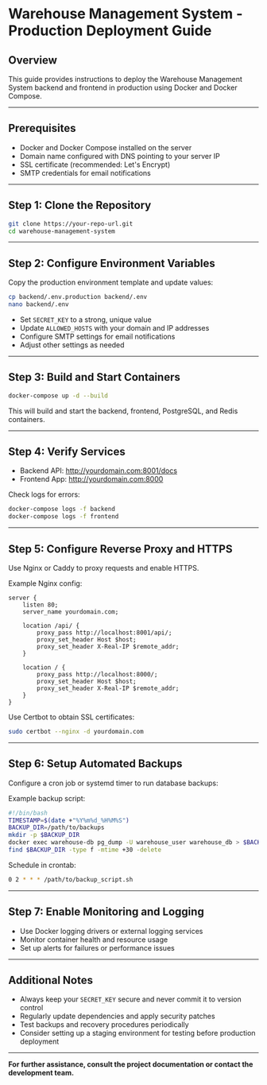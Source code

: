 # Warehouse Management System - Production Deployment Guide

## Overview

This guide provides instructions to deploy the Warehouse Management System backend and frontend in production using Docker and Docker Compose.

---

## Prerequisites

- Docker and Docker Compose installed on the server
- Domain name configured with DNS pointing to your server IP
- SSL certificate (recommended: Let's Encrypt)
- SMTP credentials for email notifications

---

## Step 1: Clone the Repository

```bash
git clone https://your-repo-url.git
cd warehouse-management-system
```

---

## Step 2: Configure Environment Variables

Copy the production environment template and update values:

```bash
cp backend/.env.production backend/.env
nano backend/.env
```

- Set `SECRET_KEY` to a strong, unique value
- Update `ALLOWED_HOSTS` with your domain and IP addresses
- Configure SMTP settings for email notifications
- Adjust other settings as needed

---

## Step 3: Build and Start Containers

```bash
docker-compose up -d --build
```

This will build and start the backend, frontend, PostgreSQL, and Redis containers.

---

## Step 4: Verify Services

- Backend API: http://yourdomain.com:8001/docs
- Frontend App: http://yourdomain.com:8000

Check logs for errors:

```bash
docker-compose logs -f backend
docker-compose logs -f frontend
```

---

## Step 5: Configure Reverse Proxy and HTTPS

Use Nginx or Caddy to proxy requests and enable HTTPS.

Example Nginx config:

```nginx
server {
    listen 80;
    server_name yourdomain.com;

    location /api/ {
        proxy_pass http://localhost:8001/api/;
        proxy_set_header Host $host;
        proxy_set_header X-Real-IP $remote_addr;
    }

    location / {
        proxy_pass http://localhost:8000/;
        proxy_set_header Host $host;
        proxy_set_header X-Real-IP $remote_addr;
    }
}
```

Use Certbot to obtain SSL certificates:

```bash
sudo certbot --nginx -d yourdomain.com
```

---

## Step 6: Setup Automated Backups

Configure a cron job or systemd timer to run database backups:

Example backup script:

```bash
#!/bin/bash
TIMESTAMP=$(date +"%Y%m%d_%H%M%S")
BACKUP_DIR=/path/to/backups
mkdir -p $BACKUP_DIR
docker exec warehouse-db pg_dump -U warehouse_user warehouse_db > $BACKUP_DIR/warehouse_db_$TIMESTAMP.sql
find $BACKUP_DIR -type f -mtime +30 -delete
```

Schedule in crontab:

```bash
0 2 * * * /path/to/backup_script.sh
```

---

## Step 7: Enable Monitoring and Logging

- Use Docker logging drivers or external logging services
- Monitor container health and resource usage
- Set up alerts for failures or performance issues

---

## Additional Notes

- Always keep your `SECRET_KEY` secure and never commit it to version control
- Regularly update dependencies and apply security patches
- Test backups and recovery procedures periodically
- Consider setting up a staging environment for testing before production deployment

---

**For further assistance, consult the project documentation or contact the development team.**
